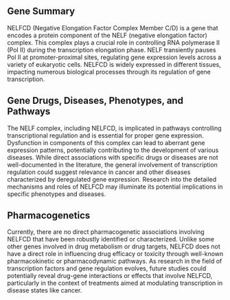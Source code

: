 ## Gene Summary
NELFCD (Negative Elongation Factor Complex Member C/D) is a gene that encodes a protein component of the NELF (negative elongation factor) complex. This complex plays a crucial role in controlling RNA polymerase II (Pol II) during the transcription elongation phase. NELF transiently pauses Pol II at promoter-proximal sites, regulating gene expression levels across a variety of eukaryotic cells. NELFCD is widely expressed in different tissues, impacting numerous biological processes through its regulation of gene transcription.

## Gene Drugs, Diseases, Phenotypes, and Pathways
The NELF complex, including NELFCD, is implicated in pathways controlling transcriptional regulation and is essential for proper gene expression. Dysfunction in components of this complex can lead to aberrant gene expression patterns, potentially contributing to the development of various diseases. While direct associations with specific drugs or diseases are not well-documented in the literature, the general involvement of transcription regulation could suggest relevance in cancer and other diseases characterized by deregulated gene expression. Research into the detailed mechanisms and roles of NELFCD may illuminate its potential implications in specific phenotypes and diseases.

## Pharmacogenetics
Currently, there are no direct pharmacogenetic associations involving NELFCD that have been robustly identified or characterized. Unlike some other genes involved in drug metabolism or drug targets, NELFCD does not have a direct role in influencing drug efficacy or toxicity through well-known pharmacokinetic or pharmacodynamic pathways. As research in the field of transcription factors and gene regulation evolves, future studies could potentially reveal drug-gene interactions or effects that involve NELFCD, particularly in the context of treatments aimed at modulating transcription in disease states like cancer.